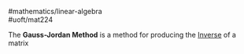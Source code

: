 #mathematics/linear-algebra  
#uoft/mat224 

The **Gauss-Jordan Method** is a method for producing the [Inverse](Inverse.md) of a matrix